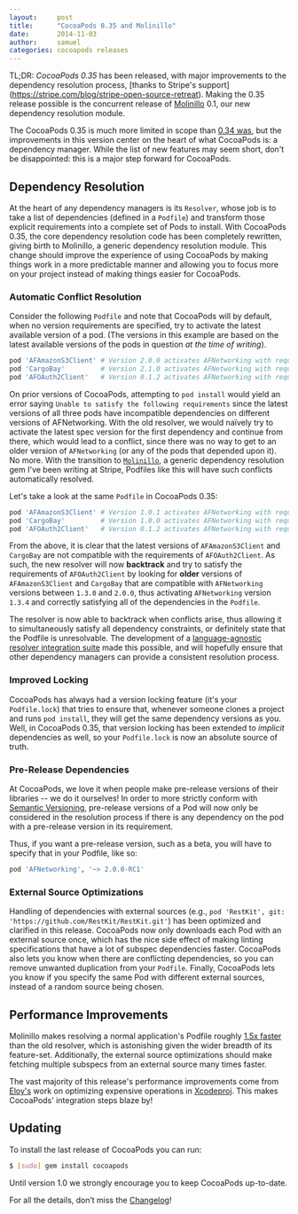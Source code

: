 ```yaml
---
layout:     post
title:      "CocoaPods 0.35 and Molinillo"
date:       2014-11-03
author:     samuel
categories: cocoapods releases
---
```


TL;DR: _CocoaPods 0.35_ has been released, with major improvements to the dependency resolution process, [thanks to Stripe's support] (https://stripe.com/blog/stripe-open-source-retreat). Making the 0.35 release possible is the concurrent release of [Molinillo](https://github.com/CocoaPods/Molinillo) 0.1, our new dependency resolution module.

<!-- more -->

The CocoaPods 0.35 is much more limited in scope than [0.34 was](http://blog.cocoapods.org/CocoaPods-0.34/), but the improvements in this version center on the heart of what CocoaPods is: a dependency manager. While the list of new features may seem short, don't be disappointed: this is a major step forward for CocoaPods.

## Dependency Resolution

At the heart of any dependency managers is its `Resolver`, whose job is to take a list of dependencies (defined in a `Podfile`) and transform those explicit  requirements into a complete set of Pods to install. With CocoaPods 0.35, the core dependency resolution code has been completely rewritten, giving birth to Molinillo, a generic dependency resolution module. This change should improve the experience of using CocoaPods by making things work in a more predictable manner and allowing you to focus more on your project instead of making things easier for CocoaPods.

### Automatic Conflict Resolution

Consider the following `Podfile` and note that CocoaPods will by default, when no version requirements are specified, try to activate the latest available version of a pod. (The versions in this example are based on the latest available versions of the pods in question _at the time of writing_).

```ruby
pod 'AFAmazonS3Client' # Version 2.0.0 activates AFNetworking with requirements: >= 2.0.0 && < 3.0.0
pod 'CargoBay'         # Version 2.1.0 activates AFNetworking with requirements: >= 2.2.0 && < 3.0.0
pod 'AFOAuth2Client'   # Version 0.1.2 activates AFNetworking with requirements: >= 1.3.0 && < 2.0.0
```

On prior versions of CocoaPods, attempting to `pod install` would yield an error saying `Unable to satisfy the following requirements` since the latest versions of all three pods have incompatible dependencies on different versions of AFNetworking. With the old resolver, we would naïvely try to activate the latest spec version for the first dependency and continue from there, which would lead to a conflict, since there was no way to get to an older version of `AFNetworking` (or any of the pods that depended upon it). No more. With the transition to [`Molinillo`](https://github.com/CocoaPods/Molinillo), a generic dependency resolution gem I've been writing at Stripe, Podfiles like this will have such conflicts automatically resolved. 

Let's take a look at the same `Podfile` in CocoaPods 0.35:

```ruby
pod 'AFAmazonS3Client' # Version 1.0.1 activates AFNetworking with requirements: >= 1.3.0 && < 2.0.0
pod 'CargoBay'         # Version 1.0.0 activates AFNetworking with requirements: >= 1.0.0 && < 2.0.0
pod 'AFOAuth2Client'   # Version 0.1.2 activates AFNetworking with requirements: >= 1.3.0 && < 2.0.0
```

From the above, it is clear that the latest versions of `AFAmazonS3Client` and `CargoBay` are not compatible with the requirements of `AFOAuth2Client`. As such, the new resolver will now __backtrack__ and try to satisfy the requirements of `AFOAuth2Client` by looking for __older__ versions of `AFAmazonS3Client` and `CargoBay` that are compatible with `AFNetworking` versions between `1.3.0` and `2.0.0`, thus activating `AFNetworking` version `1.3.4` and correctly satisfying all of the dependencies in the `Podfile`.

The resolver is now able to backtrack when conflicts arise, thus allowing it to simultaneously satisfy all dependency constraints, or definitely state that the Podfile is unresolvable. The development of a [language-agnostic resolver integration suite](https://github.com/CocoaPods/Resolver-Integration-Specs) made this possible, and will hopefully ensure that other dependency managers can provide a consistent resolution process.

### Improved Locking

CocoaPods has always had a version locking feature (it's your `Podfile.lock`) that tries to ensure that, whenever someone clones a project and runs `pod install`, they will get the same dependency versions as you. Well, in CocoaPods 0.35, that version locking has been extended to _implicit_ dependencies as well, so your `Podfile.lock` is now an absolute source of truth.

### Pre-Release Dependencies

At CocoaPods, we love it when people make pre-release versions of their libraries -- we do it ourselves! In order to more strictly conform with [Semantic Versioning](http://semver.org), pre-release versions of a Pod will now only be considered in the resolution process if there is any dependency on the pod with a pre-release version in its requirement.

Thus, if you want a pre-release version, such as a beta, you will have to specify that in your Podfile, like so:

```ruby
pod 'AFNetworking', '~> 2.0.0-RC1'
```

### External Source Optimizations

Handling of dependencies with external sources (e.g., `pod 'RestKit', git: 'https://github.com/RestKit/RestKit.git'`) has been optimized and clarified in this release. CocoaPods now only downloads each Pod with an external source once, which has the nice side effect of making linting specifications that have a lot of subspec dependencies faster. CocoaPods also lets you know when there are conflicting dependencies, so you can remove unwanted duplication from your `Podfile`. Finally, CocoaPods lets you know if you specify the same Pod with different external sources, instead of a random source being chosen.

## Performance Improvements

Molinillo makes resolving a normal application's Podfile roughly [1.5x faster](https://github.com/CocoaPods/CocoaPods/pull/2637#issuecomment-60422101) than the old resolver, which is astonishing given the wider breadth of its feature-set. Additionally, the external source optimizations should make fetching multiple subspecs from an external source many times faster.

The vast majority of this release's performance improvements come from [Eloy's](https://github.com/alloy) work on optimizing expensive operations in [Xcodeproj](https://github.com/CocoaPods/Xcodeproj). This makes CocoaPods' integration steps blaze by!

## Updating

To install the last release of CocoaPods you can run:

```bash
$ [sudo] gem install cocoapods
```

Until version 1.0 we strongly encourage you to keep CocoaPods up-to-date.

For all the details, don’t miss the
[Changelog](https://github.com/CocoaPods/CocoaPods/blob/master/CHANGELOG.md)!
